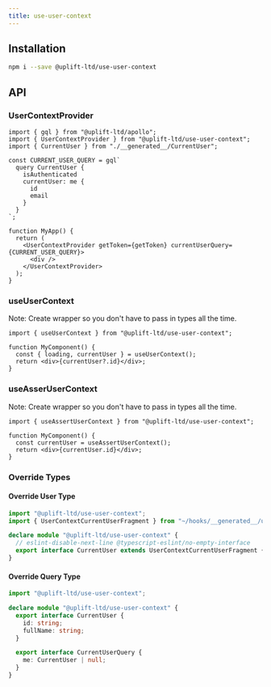 ```yaml
---
title: use-user-context
---
```


## Installation

```sh
npm i --save @uplift-ltd/use-user-context
```

## API

### UserContextProvider

```tsx
import { gql } from "@uplift-ltd/apollo";
import { UserContextProvider } from "@uplift-ltd/use-user-context";
import { CurrentUser } from "./__generated__/CurrentUser";

const CURRENT_USER_QUERY = gql`
  query CurrentUser {
    isAuthenticated
    currentUser: me {
      id
      email
    }
  }
`;

function MyApp() {
  return (
    <UserContextProvider getToken={getToken} currentUserQuery={CURRENT_USER_QUERY}>
      <div />
    </UserContextProvider>
  );
}
```

### useUserContext

Note: Create wrapper so you don't have to pass in types all the time.

```tsx
import { useUserContext } from "@uplift-ltd/use-user-context";

function MyComponent() {
  const { loading, currentUser } = useUserContext();
  return <div>{currentUser?.id}</div>;
}
```

### useAsserUserContext

Note: Create wrapper so you don't have to pass in types all the time.

```tsx
import { useAssertUserContext } from "@uplift-ltd/use-user-context";

function MyComponent() {
  const currentUser = useAssertUserContext();
  return <div>{currentUser.id}</div>;
}
```

### Override Types

#### Override User Type

```ts
import "@uplift-ltd/use-user-context";
import { UserContextCurrentUserFragment } from "~/hooks/__generated__/useUserContext";

declare module "@uplift-ltd/use-user-context" {
  // eslint-disable-next-line @typescript-eslint/no-empty-interface
  export interface CurrentUser extends UserContextCurrentUserFragment {}
}
```

#### Override Query Type

```ts
import "@uplift-ltd/use-user-context";

declare module "@uplift-ltd/use-user-context" {
  export interface CurrentUser {
    id: string;
    fullName: string;
  }

  export interface CurrentUserQuery {
    me: CurrentUser | null;
  }
}
```
